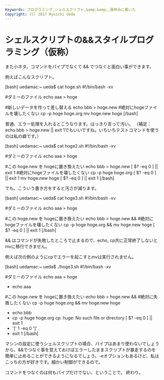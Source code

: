 ```yaml
---
Keywords: プログラミング,シェルスクリプト,&amp;&amp;,昼休みに書いた
Copyright: (C) 2017 Ryuichi Ueda
---
```


# シェルスクリプトの&&スタイルプログラミング（仮称）<!--&& writing style shell programming-->
<!--:ja-->また小ネタ。コマンドをパイプでなくて && でつなぐと面白い事ができます。

例えばこんなスクリプト。

[bash]
uedamac:~ ueda$ cat hoge.sh
#!/bin/bash -xv

#ダミーのファイル
echo aaa &gt; hoge

#新しいデータを作って差し替える
echo bbb &gt; hoge.new
#絶対にhogeファイルを壊したくない
cp -p hoge hoge.org
mv hoge.new hoge
[/bash]

普通、エラー処理を入れるとこうなります。はっきり言って汚い。
（補足：echo bbb > hoge.new || exit 1でもいいですね。いちいちテストコマンドを使うのは私の癖です。）

[bash]
uedamac:~ ueda$ cat hoge2.sh
#!/bin/bash -xv

#ダミーのファイル
echo aaa &gt; hoge

#この hoge.new を hogeに置き換えたい
echo bbb &gt; hoge.new
[ $? -eq 0 ] || exit 1
#絶対にhogeファイルを壊したくない
cp -p hoge hoge.org
[ $? -eq 0 ] || exit 1
mv hoge.new hoge
[ $? -eq 0 ] || exit 1
[/bash]

でも、こういう書き方をすると汚さが減ります。


[bash]
uedamac:~ ueda$ cat hoge3.sh 
#!/bin/bash -xv

#ダミーのファイル
echo aaa &gt; hoge

#この hoge.new を hogeに置き換えたい
echo bbb &gt; hoge.new &amp;&amp;
#絶対にhogeファイルを壊したくない
cp -p hoge hoge.org &amp;&amp;
mv hoge.new hoge
[ $? -eq 0 ] || exit 1
[/bash]

&& はコマンドが失敗したところで止まるので、echo, cp共に正常終了しないとmvに移行できません。

例えば次の例のようにcpでエラーを起こすとmvは実行されません。

[bash]
uedamac:~ ueda$ ./hoge3.sh 
#!/bin/bash -xv

#ダミーのファイル
echo aaa &gt; hoge
+ echo aaa

#この hoge.new を hogeに置き換えたい
echo bbb &gt; hoge.new &amp;&amp;
#絶対に失敗したくない
cp -p huge hoge.org &amp;&amp;
mv hoge.new hoge
+ echo bbb
+ cp -p huge hoge.org
cp: huge: No such file or directory
[ $? -eq 0 ] || exit 1
+ '[' 1 -eq 0 ']'
+ exit 1
[/bash]

マシンの設定に使うシェルスクリプトの場合、パイプはあまり使わないでしょうから、&&でつなぐ事を覚えておけばエラーしたままスクリプトが暴走するのを簡単に止めることができるようになるでしょう。-eオプションもあるけど、私はこっちの方が好きです。細かい制御ができるので。


コマンドをつなぐのは何もパイプだけでない、ということで。
終わり。

<!--
Sometimes I connect more than two commands with &&, which is the and operator of bash scripts.

I show an example with the following script. 

[bash]
uedamac:~ ueda$ cat hoge.sh
#!/bin/bash -xv

#hoge is a dummy file
echo aaa &gt; hoge

#I want to change the contents in the hoge file.
echo bbb &gt; hoge.new
cp -p hoge hoge.org
#this mv should be executed only when the previous commands got successful.
mv hoge.new hoge
[/bash]

When we want to stop mv after a failure of the previous commands, 
we can use "||" operator. 

[bash]
uedamac:~ ueda$ cat hoge2.sh
#!/bin/bash -xv

echo aaa &gt; hoge

echo bbb &gt; hoge.new || exit 1
cp -p hoge hoge.org || exit 1
mv hoge.new hoge || exit 1
[/bash]

But I prefer to use && like this. When this sequence of commands is longer than this example, this way prevents it from being bothersome.

[bash]
uedamac:~ ueda$ cat hoge3.sh 
#!/bin/bash -xv

echo aaa &gt; hoge

echo bbb &gt; hoge.new &amp;&amp;
cp -p hoge hoge.org &amp;&amp;
mv hoge.new hoge
[ $? -eq 0 ] || exit 1
[/bash]


We can see this writing method makes an intended result from the following log file.
Pipe is not the only one that connect commands.

[bash]
uedamac:~ ueda$ ./hoge3.sh 
#!/bin/bash -xv

echo aaa &gt; hoge
+ echo aaa

echo bbb &gt; hoge.new &amp;&amp;z
#misspelling
cp -p huge hoge.org &amp;&amp;
mv hoge.new hoge
+ echo bbb
+ cp -p huge hoge.org
cp: huge: No such file or directory
[ $? -eq 0 ] || exit 1
+ '[' 1 -eq 0 ']'
+ exit 1
[/bash]

-->

